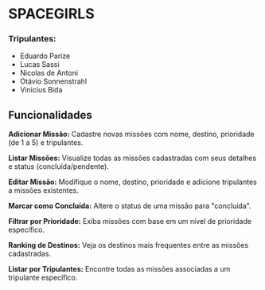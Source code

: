 # SPACEGIRLS
### Tripulantes:
- Eduardo Parize
- Lucas Sassi
- Nicolas de Antoni
- Otávio Sonnenstrahl
- Vinicius Bida

## Funcionalidades
**Adicionar Missão:** Cadastre novas missões com nome, destino, prioridade (de 1 a 5) e tripulantes.

**Listar Missões:** Visualize todas as missões cadastradas com seus detalhes e status (concluída/pendente).

**Editar Missão:** Modifique o nome, destino, prioridade e adicione tripulantes a missões existentes.

**Marcar como Concluída:** Altere o status de uma missão para "concluída".

**Filtrar por Prioridade:** Exiba missões com base em um nível de prioridade específico.

**Ranking de Destinos:** Veja os destinos mais frequentes entre as missões cadastradas.

**Listar por Tripulantes:** Encontre todas as missões associadas a um tripulante específico.

